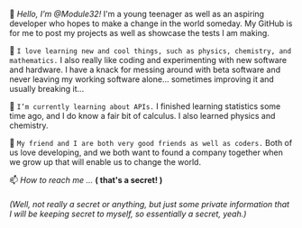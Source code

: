 👋 _Hello, I’m @Module32!_ I'm a young teenager as well as an aspiring developer who hopes to make a change in the world someday. My GitHub is for me to post my projects as well as showcase the tests I am making.

👀 `I love learning new and cool things, such as physics, chemistry, and mathematics.` I also really like coding and experimenting with new software and hardware. I have a knack for messing around with beta software and never leaving my working software alone... sometimes improving it and usually breaking it...

🌱 `I’m currently learning about APIs.` I finished learning statistics some time ago, and I do know a fair bit of calculus. I also learned physics and chemistry.

💞️ `My friend and I are both very good friends as well as coders.` Both of us love developing, and we both want to found a company together when we grow up that will enable us to change the world.

📫 _How to reach me ..._
**( that's a secret! )**
###### (Well, not really a secret or anything, but just some private information that I will be keeping secret to myself, so essentially a secret, yeah.)

<!---
Module32/Module32 is a ✨ special ✨ repository because its `README.md` (this file) appears on your GitHub profile.
You can click the Preview link to take a look at your changes.
--->
